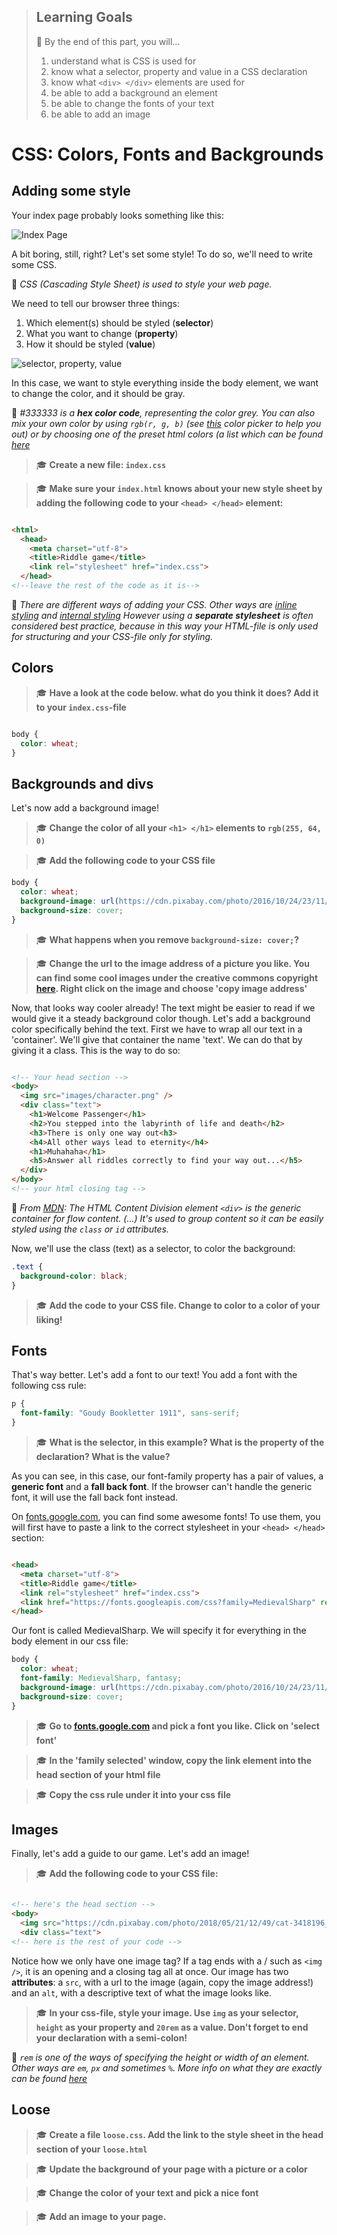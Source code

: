 > ## Learning Goals
> 🎯 By the end of this part, you will...
> 1. understand what is CSS is used for
> 2. know what a selector, property and value in a CSS declaration
> 3. know what `<div> </div>` elements are used for
> 4. be able to add a background an element
> 5. be able to change the fonts of your text
> 6. be able to add an image

# CSS: Colors, Fonts and Backgrounds
## Adding some style
Your index page probably looks something like this:

![Index Page](RG_index_unstyled.png)

A bit boring, still, right? Let's set some style! To do so, we'll need to write some CSS.

🙋 *CSS (Cascading Style Sheet) is used to style your web page.*

We need to tell our browser three things:

1. Which element(s) should be styled (**selector**)
2. What you want to change (**property**)
3. How it should be styled (**value**)

![selector, property, value](cssrule.png)

In this case, we want to style everything inside the body element, we want to change the color, and it should be gray.

🙋 *#333333 is a **hex color code**, representing the color grey. You can also mix your own color by using `rgb(r, g, b)` (see [this](https://htmlcolorcodes.com/) color picker to help you out) or by choosing one of the preset html colors (a list which can be found [here](https://htmlcolorcodes.com/color-names/)*

>  🎓 **Create a new file: `index.css`**

>  🎓 **Make sure your `index.html` knows about your new style sheet by adding the following code to your `<head> </head>` element:**

```HTML

<html>
  <head>
    <meta charset="utf-8">
    <title>Riddle game</title>
    <link rel="stylesheet" href="index.css">
  </head>
<!--leave the rest of the code as it is-->
```
🙋 *There are different ways of adding your CSS. Other ways are [inline styling](https://www.codecademy.com/articles/html-inline-styles) and [internal styling](https://www.w3schools.com/html/html_css.asp) However using a **separate stylesheet** is often considered best practice, because in this way your HTML-file is only used for structuring and your CSS-file only for styling.*

## Colors
>  🎓 **Have a look at the code  below. what do you think it does? Add it to your `index.css`-file**

```CSS

body {
  color: wheat;
}
```

## Backgrounds and divs
Let's now add a background image!

>  🎓 **Change the color of all your `<h1> </h1>` elements to `rgb(255, 64, 0)`**

>  🎓 **Add the following code to your CSS file**

```CSS
body {
  color: wheat;
  background-image: url(https://cdn.pixabay.com/photo/2016/10/24/23/11/doors-1767562_1280.jpg);
  background-size: cover;
}
```
>  🎓 **What happens when you remove `background-size: cover;`?**

>  🎓 **Change the url to the image address of a picture you like. You can find some cool images under the creative commons copyright [here](https://search.creativecommons.org/). Right click on the image and choose 'copy image address'**

Now, that looks way cooler already! The text might be easier to read if we would give it a steady background color though. Let's add a background color specifically behind the text. First we have to wrap all our text in  a 'container'. We'll give that container the name 'text'. We can do that by giving it a class. This is the way to do so:

```HTML

<!-- Your head section -->
<body>
  <img src="images/character.png" />
  <div class="text">
    <h1>Welcome Passenger</h1>
    <h2>You stepped into the labyrinth of life and death</h2>
    <h3>There is only one way out<h3>
    <h4>All other ways lead to eternity</h4>
    <h1>Muhahaha</h1>
    <h5>Answer all riddles correctly to find your way out...</h5>
  </div>
</body>
<!-- your html closing tag -->
```
🙋 *From [MDN](https://developer.mozilla.org/en-US/docs/Web/HTML/Element/div): The HTML Content Division element `<div>` is the generic container for flow content. (...) It's used to group content so it can be easily styled using the `class` or `id` attributes.*

Now, we'll use the class (text) as a selector, to color the background:

```CSS
.text {
  background-color: black;
}
```
> 🎓 **Add the code to your CSS file. Change to color to a color of your liking!**

## Fonts

That's way better. Let's add a font to our text! You add a font with the following css rule:

```CSS
p {
  font-family: "Goudy Bookletter 1911", sans-serif;
}
```

> 🎓 **What is the selector, in this example? What is the property of the declaration? What is the value?**

As you can see, in this case, our font-family property has a pair of values, a **generic font** and a **fall back font**. If the browser can't handle the generic font, it will use the fall back font instead.

On [fonts.google.com](https://fonts.google.com/), you can find some awesome fonts! To use them, you will first have to paste a link to the correct stylesheet in your `<head> </head>` section:

```HTML

<head>
  <meta charset="utf-8">
  <title>Riddle game</title>
  <link rel="stylesheet" href="index.css">
  <link href="https://fonts.googleapis.com/css?family=MedievalSharp" rel="stylesheet">
</head>
```
Our font is called MedievalSharp. We will specify it for everything in the body element in our css file:

```CSS
body {
  color: wheat;
  font-family: MedievalSharp, fantasy;
  background-image: url(https://cdn.pixabay.com/photo/2016/10/24/23/11/doors-1767562_1280.jpg);
  background-size: cover;
}
```
> 🎓 **Go to [fonts.google.com](https://fonts.google.com/) and pick a font you like. Click on 'select font'**

> 🎓 **In the 'family selected' window, copy the link element into the head section of your html file**

> 🎓 **Copy the css rule under it into your css file**

## Images
Finally, let's add a guide to our game. Let's add an image!

> 🎓 **Add the following code to your CSS file:**

```HTML

<!-- here's the head section -->
<body>
  <img src="https://cdn.pixabay.com/photo/2018/05/21/12/49/cat-3418196_1280.png" alt="purple cat"/>
  <div class="text">
<!-- here is the rest of your code -->
```
Notice how we only have one image tag? If a tag ends with a / such as `<img />`, it is an opening and a closing tag all at once. Our image has two **attributes**: a `src`, with a url to the image (again, copy the image address!) and an `alt`, with a descriptive text of what the image looks like.

> 🎓 **In your css-file, style your image. Use `img` as your selector, `height` as your property and `20rem` as a value. Don't forget to end your declaration with a semi-colon!**

🙋 *`rem` is one of the ways of specifying the height or width of an element. Other ways are `em`, `px` and sometimes `%`. More info on what they are exactly can be found [here](https://www.futurehosting.com/blog/web-design-basics-rem-vs-em-vs-px-sizing-elements-in-css/)*

## Loose

> 🎓 **Create a file `loose.css`. Add the link to the style sheet in the head section of your `loose.html`**

> 🎓 **Update the background of your page with a picture or a color**

> 🎓 **Change the color of your text and pick a nice font**

> 🎓 **Add an image to your page.**
